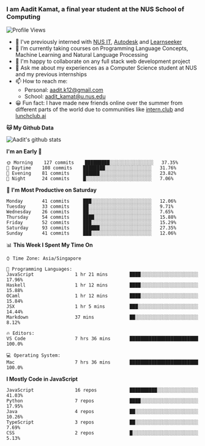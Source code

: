 ### I am Aadit Kamat, a final year student at the NUS School of Computing

![Profile Views](https://komarev.com/ghpvc/?username=aaditkamat)

- 🏢 I've previously interned with [NUS IT](https://nusit.nus.edu.sg/), [Autodesk](https://www.autodesk.com.sg/) and [Learnseeker](https://learnseeker.com/) 
- 🌱 I’m currently taking courses on Programming Language Concepts, Machine Learning and Natural Language Processing
- 👯 I'm happy to collaborate on any full stack web development project
- 💬 Ask me about my experiences as a Computer Science student at NUS and my previous internships
- 📫 How to reach me: 
     - Personal: aadit.k12@gmail.com
     - School: aadit_kamat@u.nus.edu
- 😀 Fun fact: I have made new friends online over the summer from different parts of the world due to communities <t> like [intern.club](https://intern.club) and [lunchclub.ai](https://lunchclub.ai/)
     
**🐱 My Github Data**  
     
![Aadit's github stats](https://github-readme-stats.vercel.app/api?username=aaditkamat&count_private=true&show_icons=true)

<!--START_SECTION:waka-->
**I'm an Early 🐤** 

```text
🌞 Morning    127 commits    █████████░░░░░░░░░░░░░░░░   37.35% 
🌆 Daytime    108 commits    ████████░░░░░░░░░░░░░░░░░   31.76% 
🌃 Evening    81 commits     ██████░░░░░░░░░░░░░░░░░░░   23.82% 
🌙 Night      24 commits     █░░░░░░░░░░░░░░░░░░░░░░░░   7.06%

```
📅 **I'm Most Productive on Saturday** 

```text
Monday       41 commits     ███░░░░░░░░░░░░░░░░░░░░░░   12.06% 
Tuesday      33 commits     ██░░░░░░░░░░░░░░░░░░░░░░░   9.71% 
Wednesday    26 commits     ██░░░░░░░░░░░░░░░░░░░░░░░   7.65% 
Thursday     54 commits     ████░░░░░░░░░░░░░░░░░░░░░   15.88% 
Friday       52 commits     ███░░░░░░░░░░░░░░░░░░░░░░   15.29% 
Saturday     93 commits     ██████░░░░░░░░░░░░░░░░░░░   27.35% 
Sunday       41 commits     ███░░░░░░░░░░░░░░░░░░░░░░   12.06%

```


📊 **This Week I Spent My Time On** 

```text
⌚︎ Time Zone: Asia/Singapore

💬 Programming Languages: 
JavaScript               1 hr 21 mins        ████░░░░░░░░░░░░░░░░░░░░░   17.96% 
Haskell                  1 hr 12 mins        ████░░░░░░░░░░░░░░░░░░░░░   15.88% 
OCaml                    1 hr 12 mins        ████░░░░░░░░░░░░░░░░░░░░░   15.84% 
JSX                      1 hr 5 mins         ███░░░░░░░░░░░░░░░░░░░░░░   14.44% 
Markdown                 37 mins             ██░░░░░░░░░░░░░░░░░░░░░░░   8.12%

🔥 Editors: 
VS Code                  7 hrs 36 mins       █████████████████████████   100.0%

💻 Operating System: 
Mac                      7 hrs 36 mins       █████████████████████████   100.0%

```

**I Mostly Code in JavaScript** 

```text
JavaScript               16 repos            ██████████░░░░░░░░░░░░░░░   41.03% 
Python                   7 repos             ████░░░░░░░░░░░░░░░░░░░░░   17.95% 
Java                     4 repos             ██░░░░░░░░░░░░░░░░░░░░░░░   10.26% 
TypeScript               3 repos             ██░░░░░░░░░░░░░░░░░░░░░░░   7.69% 
CSS                      2 repos             █░░░░░░░░░░░░░░░░░░░░░░░░   5.13%

```



<!--END_SECTION:waka-->
